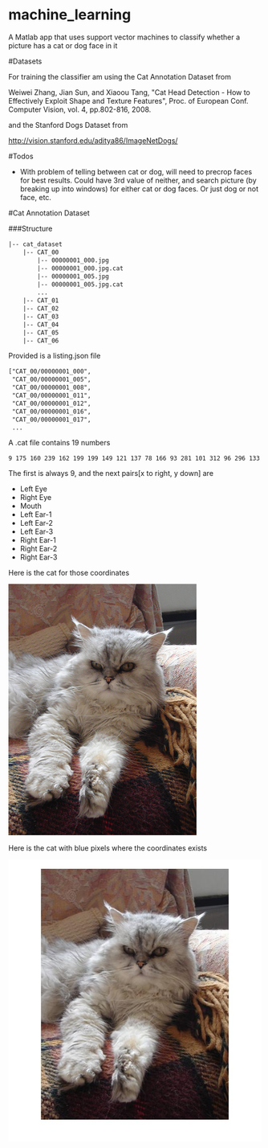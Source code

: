 # machine_learning
A Matlab app that uses support vector machines to classify whether a picture has a cat or dog face in it


#Datasets

For training the classifier am using the Cat Annotation Dataset from 

Weiwei Zhang, Jian Sun, and Xiaoou Tang, "Cat Head Detection - How to Effectively Exploit Shape and Texture Features", Proc. of European Conf. Computer Vision, vol. 4, pp.802-816, 2008.

and the Stanford Dogs Dataset from 

http://vision.stanford.edu/aditya86/ImageNetDogs/

#Todos

- With problem of telling between cat or dog, will need to precrop faces for best results. Could have 3rd value of neither, and search picture (by breaking up into windows) for either cat or dog faces. Or just dog or not face, etc.



#Cat Annotation Dataset

###Structure

    |-- cat_dataset
        |-- CAT_00
            |-- 00000001_000.jpg
            |-- 00000001_000.jpg.cat
            |-- 00000001_005.jpg
            |-- 00000001_005.jpg.cat
            ...
        |-- CAT_01
        |-- CAT_02
        |-- CAT_03
        |-- CAT_04
        |-- CAT_05
        |-- CAT_06

Provided is a listing.json file 

    ["CAT_00/00000001_000",
     "CAT_00/00000001_005",
     "CAT_00/00000001_008",
     "CAT_00/00000001_011",
     "CAT_00/00000001_012",
     "CAT_00/00000001_016",
     "CAT_00/00000001_017",
     ...

A .cat file contains 19 numbers

    9 175 160 239 162 199 199 149 121 137 78 166 93 281 101 312 96 296 133 

The first is always 9, and the next pairs[x to right, y down] are 

- Left Eye
- Right Eye
- Mouth
- Left Ear-1
- Left Ear-2
- Left Ear-3
- Right Ear-1
- Right Ear-2
- Right Ear-3

Here is the cat for those coordinates


![](readme_cat.jpg)


Here is the cat with blue pixels where the coordinates exists


![](readme_cat_dots.jpg)

